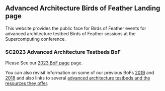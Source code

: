 ## Advanced Architecture Birds of Feather Landing page

This website provides the public face for Birds of Feather events for advanced architecture testbed Birds of Feather sessions at the Supercomputing conference.

### SC2023 Advanced Architecture Testbeds BoF
Please See our [2023 BoF page](sc-2023-bof.md) page.

You can also revisit information on some of our previous BoFs [2019](https://github.com/caatb/aatb-bofs/blob/gh-pages/sc-2019-bof.md) and [2018](https://github.com/caatb/aatb-bofs/blob/gh-pages/sc-2018-bof.md) and also links to several [advanced architecture testbeds and the resources they offer](https://github.com/caatb/testbed-resources/blob/main/README.md).
